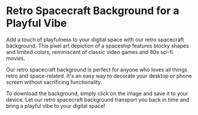 <!--font:Poppins-->

# Retro Spacecraft Background for a Playful Vibe

Add a touch of playfulness to your digital space with our retro spacecraft background. This pixel art depiction of a spaceship features blocky shapes and limited colors, reminiscent of classic video games and 80s sci-fi movies.

Our retro spacecraft background is perfect for anyone who loves all things retro and space-related. It's an easy way to decorate your desktop or phone screen without sacrificing functionality. 

To download the background, simply click on the image and save it to your device. Let our retro spacecraft background transport you back in time and bring a playful vibe to your digital space!

<!--

Write me markdown content of website with wallpaper:

"A pixel art depiction of a spacecraft, with blocky shapes and limited colors creating a nostalgic and playful feel."

The header of the page should not be copy of the text but rather a real content of the website which is using this wallpaper.


---


# Retro Spacecraft Wallpaper

Decorate your desktop or phone screen with a playful and nostalgic vibe using our retro spacecraft wallpaper. The pixel art depiction features blocky shapes and limited colors, reminiscent of classic video games and 80s sci-fi movies.

To download the wallpaper, simply click on the image and save it to your device. It's perfect for anyone who loves all things retro and space-related. Make your digital space feel out of this world with our retro spacecraft wallpaper!


---


Heading should not include word "wallpaper". The website should not be about the wallpaper itself, wallpaper is just a related background, rewrite whole content.


---


# Blast off to Nostalgia with Our Retro Spacecraft Background

Transport yourself back in time with our retro spacecraft background. This pixel art depiction of a spaceship features blocky shapes and limited colors, evoking memories of classic video games and 80s sci-fi movies. 

Whether you're looking to decorate your desktop or phone screen, our retro spacecraft background is the perfect choice for anyone who loves all things retro and space-related. The playful and nostalgic feel will bring a touch of fun to your digital space. 

To download the background, simply click on the image and save it to your device. It's an easy way to add some personality to your computer or phone without sacrificing functionality. Blast off to nostalgia with our retro spacecraft background!


---


Heading is too long, rewrite whole content.


---


# Get Nostalgic with Our Retro Spacecraft Background

Add a touch of nostalgia to your digital space with our retro spacecraft background. This pixel art depiction of a spaceship features blocky shapes and limited colors, reminiscent of classic video games and 80s sci-fi movies.

Our retro spacecraft background is perfect for anyone who loves all things retro and space-related. It's a playful and fun way to decorate your desktop or phone screen without sacrificing functionality. 

To download the background, simply click on the image and save it to your device. It's an easy way to add some personality to your digital space. Get nostalgic and blast off to the past with our retro spacecraft background!


---


Heading is too long, rewrite whole content.


---


# Retro Spacecraft Background for a Playful Vibe

Add a touch of playfulness to your digital space with our retro spacecraft background. This pixel art depiction of a spaceship features blocky shapes and limited colors, reminiscent of classic video games and 80s sci-fi movies.

Our retro spacecraft background is perfect for anyone who loves all things retro and space-related. It's an easy way to decorate your desktop or phone screen without sacrificing functionality. 

To download the background, simply click on the image and save it to your device. Let our retro spacecraft background transport you back in time and bring a playful vibe to your digital space!


---


Write me a Google font which is best fitting for the website.

Pick from the list:
- Montserrat
- IBM Plex Sans
- Lobster
- Raleway
- Great Vibes
- Roboto
- Playfair Display
- Inter
- Exo 2
- Poppins
- Open Sans
- Lato
- Orbitron
- Barlow Condensed
- Alegreya
- Futura
- Dancing Script


Write just the font name nothing else.


---


Poppins

-->

